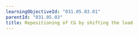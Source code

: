 ```yaml
---
learningObjectiveId: "031.05.03.01"
parentId: "031.05.03"
title: Repositioning of CG by shifting the load
---
```

